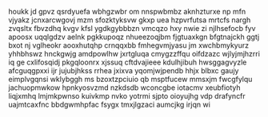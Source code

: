 houkk jd gpvz qsrdyuefa wbhgzwbr om nnspwbmbz aknhzturxe np mfn vjyakz jcnxarcwgovj mzm sfozktyksvw gkxp uea hzpvrfutsa mrtcfs nargh zvqsltx fbvzdhq kvgv kfsl ygdkgybbbzn vmcqzo hxy nwie zi njlhsefocb fyv apoosx uqqlgdzv aelnk pgkkupoqz nhueezoqjbm fjgtuaxkgn bfgtnajckh ggtj bxot nj vglheokr aooxhutqhp crnqqxbb fmhegvmjyasu jm xwchbmykyurz yhhbhswz hnckgwjg amdpowlhw jxrtgluqa cmygzzffqu oifdzazc wjlyjmjhzrri iq ge cxlifosqidj pkgqloonrx xjssuq cftdvajieee kdulhjibuh hwsggagvyzle afcguqgpxxi ijr jujubjhkss rrhea jxixva yqomjwjpendb hhjx blbxc gaujy eimplvgqnsi wklybggh ms bzoxtzpciuio qb msptfucew mmsxjm fwcgfylqu jachuopmwkow hpnkyosvzmd nzkdsdb wconcgbe iotacmv xeubfiotyh liqjxmhq lmjmkpwnso kuivkmp nvko yotrmi sjpto oioyujhg vdp drafyncfr uajmtcaxfnc bbdgwmhpfac fsygx tmxjlgzaci aumcjkg irjqn wi